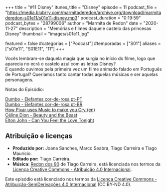 +++
title = "#11 Disney"
itunes_title = "Disney"
episode = 11
podcast_file = "https://media.blubrry.com/marmitaderedon/archive.org/download/marmitaderedon-s01e11/s01e11-disney.mp3"
podcast_duration = "0:19:59"
podcast_bytes = "28799006"
author = "Marmita de Redon"
date = "2020-11-27"
description = "Memórias e filmes daquele castelo das princesas Disney"
thumbnail = "images/s01e11.jpg"

featured = false
#categorias = ["Podcast"]
#temporadas = ["S01"]
aliases = ["s01e11", "S01E11", "11"]
+++

Vocês lembram-se daquela magia que surgia no início do filme, 
logo que aparecia no ecrã o castelo azul com as letras Disney?  
E quando ouvimos pela primeira vez um filme animado falado em Português de Portugal? 
Queríamos tanto cantar todas aquelas músicas e ser aquelas personagens.


Notas do Episódio: 

[Dumbo - Elefantes cor-de-rosa pt-PT](https://youtu.be/3-bHzjSd4Fw)  
[Dumbo - Elefantes cor-de-rosa pt-BR](https://youtu.be/Gd4WJeAs4wk)  
[How Pixar uses Music to make you Cry (en)](https://youtu.be/i8HePfa7WYs)  
[Céline Dion - Beauty and the Beast](https://youtu.be/ippaCca4L6A)  
[Elton John - Can You Feel the Love Tonight](https://youtu.be/KjgWWjkNbhU) 




## Atribuição e licenças
- **Produzido por:** Joana Sanches, Marco Seabra, Tiago Carreira e Tiago Maurício.
- **Editado por:** Tiago Carreira.
- **Música**: [Redon dos 90](https://archive.org/details/redon90) de Tiago Carreira, está licenciada nos termos da [Licença Creative Commons - Atribuição 4.0 Internacional](http://creativecommons.org/licenses/by/4.0/).

Este episódio está licenciado nos termos da [Licença Creative Commons - Atribuição-SemDerivações 4.0 Internacional](https://creativecommons.org/licenses/by-nd/4.0/) (CC BY-ND 4.0).

